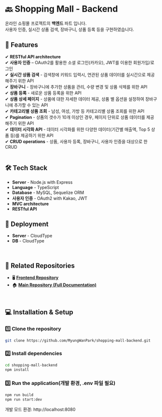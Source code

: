 # 🔙 Shopping Mall - Backend
온라인 쇼핑몰 프로젝트의 **백엔드** 파트 입니다. <br/>
사용자 인증, 실시간 상품 검색, 장바구니, 상품 등록 등을 구현하였습니다. <br/>

## 🚀 Features
✔ **RESTful API architecture**  <br/>
✔ **사용자 인증** – OAuth2를 활용한 소셜 로그인(카카오), JWT를 이용한 회원가입/로그인 <br/>
✔ **실시간 상품 검색** - 검색창에 키워드 입력시, 연관된 상품 데이터를 실시간으로 제공해주기 위한 API <br/>
✔ **장바구니** - 장바구니에 추가한 상품을 관리, 수량 변경 및 상품 삭제를 위한 API <br/>
✔ **상품 등록** - 새로운 상품 등록을 위한 API <br/>
✔ **상품 상세 페이지** - 상품에 대한 자세한 데이터 제공, 상품 별 옵션을 설정하여 장바구니에 추가할 수 있는 API <br/>
✔ **카테고리별 상품 조회** - 남성, 여성, 가방 등 카테고리별 상품 조회를 위한 API <br/>
✔ **Pagination** - 상품의 갯수가 10개 이상인 경우, 페이지 단위로 상품 데이터를 제공해주기 위한 API <br/>
✔ **데이터 시각화 API** - 데이터 시각화를 위한 다양한 데이터(기간별 매출액, Top 5 상품 등)를 제공하기 위한 API <br/>
✔ **CRUD operations** - 상품, 사용자 등록, 장바구니, 사용자 인증을 대상으로 한 CRUD <br/>
<br/>


## 🛠️ Tech Stack

- **Server** - Node.js with Express
- **Language** - TypeScript  <br/>
- **Database** - MySQL, Sequelize ORM
- **사용자 인증** - OAuth2 with Kakao, JWT
- **MVC architecture**
- **RESTful API**

## 📡 Deployment
- **Server** - CloudType
- **DB** - CloudType
<br/>

## 🔗 Related Repositories
- 🖥️ **[Frontend Repository](https://github.com/MyungWanPark/shopping-mall-frontend)**
- 🏠 **[Main Repository (Full Documentation)](https://github.com/MyungWanPark/Online-Shopping-Mall)**
<br/>

## 💻 Installation & Setup

### 1️⃣ Clone the repository

```bash
git clone https://github.com/MyungWanPark/shopping-mall-backend.git
```

### 2️⃣ Install dependencies
```bash
cd shopping-mall-backend
npm install
```

### 3️⃣ Run the application(개발 환경, .env 파일 필요)

```bash
npm run build
npm run start:dev
```
개발 모드 환경: http://localhost:8080 

